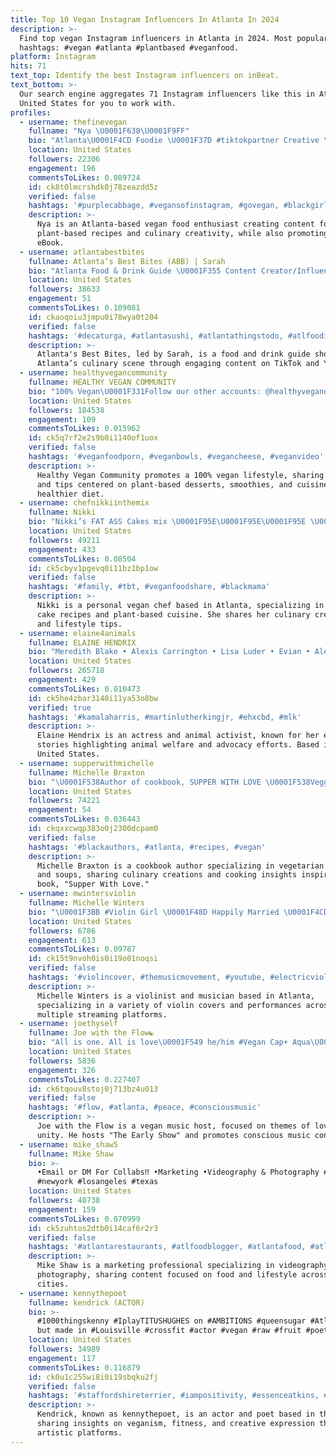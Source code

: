 ```yaml
---
title: Top 10 Vegan Instagram Influencers In Atlanta In 2024
description: >-
  Find top vegan Instagram influencers in Atlanta in 2024. Most popular
  hashtags: #vegan #atlanta #plantbased #veganfood.
platform: Instagram
hits: 71
text_top: Identify the best Instagram influencers on inBeat.
text_bottom: >-
  Our search engine aggregates 71 Instagram influencers like this in Atlanta,
  United States for you to work with.
profiles:
  - username: thefinevegan
    fullname: "Nya \U0001F638\U0001F9FF"
    bio: "Atlanta\U0001F4CD Foodie \U0001F37D #tiktokpartner Creative \U0001F3A8 Grab a copy of my ebook \U0001F447\U0001F3FD"
    location: United States
    followers: 22306
    engagement: 196
    commentsToLikes: 0.089724
    id: ck8t0lmcrshdk0j78zeazdd5z
    verified: false
    hashtags: '#purplecabbage, #vegansofinstagram, #govegan, #blackgirlmagic'
    description: >-
      Nya is an Atlanta-based vegan food enthusiast creating content focused on
      plant-based recipes and culinary creativity, while also promoting her
      eBook.
  - username: atlantabestbites
    fullname: Atlanta’s Best Bites (ABB) | Sarah
    bio: "Atlanta Food & Drink Guide \U0001F355 Content Creator/Influencer \U0001F32E TikTok and YouTube ⬇️"
    location: United States
    followers: 38633
    engagement: 51
    commentsToLikes: 0.109081
    id: ckaoqoiu3jmpu0i78wya0t204
    verified: false
    hashtags: '#decaturga, #atlantasushi, #atlantathingstodo, #atlfoodies'
    description: >-
      Atlanta's Best Bites, led by Sarah, is a food and drink guide showcasing
      Atlanta’s culinary scene through engaging content on TikTok and YouTube.
  - username: healthyvegancommunity
    fullname: HEALTHY VEGAN COMMUNITY
    bio: "100% Vegan\U0001F331Follow our other accounts: @healthyvegandesserts @healthyvegansmoothies @healthyvegancuisine \U0001F447\U0001F3FDFree dessert ebook\U0001F447\U0001F3FD"
    location: United States
    followers: 184538
    engagement: 109
    commentsToLikes: 0.015962
    id: ck5q7rf2e2s9b0i1140of1uox
    verified: false
    hashtags: '#veganfoodporn, #veganbowls, #vegancheese, #veganvideo'
    description: >-
      Healthy Vegan Community promotes a 100% vegan lifestyle, sharing recipes
      and tips centered on plant-based desserts, smoothies, and cuisine for a
      healthier diet.
  - username: chefnikkiinthemix
    fullname: Nikki
    bio: "Nikki’s FAT ASS Cakes mix \U0001F95E\U0001F95E\U0001F95E \U0001F447\U0001F3FF follow @nikkisfatasscakes Personal Vegan Chef Atlanta \U0001F4CD Shop Now #NikkisFatAssCakes \U0001F95E\U0001F95E\U0001F95E"
    location: United States
    followers: 49211
    engagement: 433
    commentsToLikes: 0.08504
    id: ck5cbyv1pgevq0i11bz1bp1ow
    verified: false
    hashtags: '#family, #tbt, #veganfoodshare, #blackmama'
    description: >-
      Nikki is a personal vegan chef based in Atlanta, specializing in unique
      cake recipes and plant-based cuisine. She shares her culinary creations
      and lifestyle tips.
  - username: elaine4animals
    fullname: ELAINE HENDRIX
    bio: "Meredith Blake • Alexis Carrington • Lisa Luder • Evian • Alex Wesker • Agent 66 • Marylin Munster • G2 • Ava X • ANIMAL WARRIOR \U0001F331 Activism in Stories"
    location: United States
    followers: 265718
    engagement: 429
    commentsToLikes: 0.010473
    id: ck5he4zbar3140i11ya53o8bw
    verified: true
    hashtags: '#kamalaharris, #martinlutherkingjr, #ehxcbd, #mlk'
    description: >-
      Elaine Hendrix is an actress and animal activist, known for her engaging
      stories highlighting animal welfare and advocacy efforts. Based in the
      United States.
  - username: supperwithmichelle
    fullname: Michelle Braxton
    bio: "\U0001F538Author of cookbook, SUPPER WITH LOVE \U0001F538Veggie Enthusiast & Soup Lover \U0001F538Cookbook and recipes here\U0001F447\U0001F3FE"
    location: United States
    followers: 74221
    engagement: 54
    commentsToLikes: 0.036443
    id: ckqxxcwqp383o0j2300dcpam0
    verified: false
    hashtags: '#blackauthors, #atlanta, #recipes, #vegan'
    description: >-
      Michelle Braxton is a cookbook author specializing in vegetarian recipes
      and soups, sharing culinary creations and cooking insights inspired by her
      book, "Supper With Love."
  - username: mwintersviolin
    fullname: Michelle Winters
    bio: "\U0001F3BB #Violin Girl \U0001F48D Happily Married \U0001F4CDAtlanta, GA \U0001F496Vegan \U0001F99C Favorite animal \U0001F3A4 @michellesings135 \U0001F3B5iTunes, SoundCloud, Spotify, YouTube"
    location: United States
    followers: 6786
    engagement: 613
    commentsToLikes: 0.09787
    id: ck15t9nvoh0is0i19o01noqsi
    verified: false
    hashtags: '#violincover, #themusicmovement, #youtube, #electricviolinist'
    description: >-
      Michelle Winters is a violinist and musician based in Atlanta,
      specializing in a variety of violin covers and performances across
      multiple streaming platforms.
  - username: joethyself
    fullname: Joe with the Flow☯️
    bio: "All is one. All is love\U0001F549 he/him #Vegan Cap☀️ Aqua\U0001F319 Leo↑ Music Monopoly \U0001F3B6 Host of @thearlyshow As seen on Netflix R+F \U0001F4BF Stream \"F.L.O.W.E.R.\" NOW!"
    location: United States
    followers: 5836
    engagement: 326
    commentsToLikes: 0.227407
    id: ck6tqouv8stoj0j713bz4u013
    verified: false
    hashtags: '#flow, #atlanta, #peace, #consciousmusic'
    description: >-
      Joe with the Flow is a vegan music host, focused on themes of love and
      unity. He hosts "The Early Show" and promotes conscious music content.
  - username: mike_shaw5
    fullname: Mike Shaw
    bio: >-
      •Email or DM For Collabs‼️ •Marketing •Videography & Photography #atlanta
      #newyork #losangeles #texas
    location: United States
    followers: 48738
    engagement: 159
    commentsToLikes: 0.070999
    id: ck5zuhtos2dtb0i14caf6r2r3
    verified: false
    hashtags: '#atlantarestaurants, #atlfoodblogger, #atlantafood, #atlantastyle'
    description: >-
      Mike Shaw is a marketing professional specializing in videography and
      photography, sharing content focused on food and lifestyle across major US
      cities.
  - username: kennythepoet
    fullname: kendrick (ACTOR)
    bio: >-
      #1000thingskenny #IplayTITUSHUGHES on #AMBITIONS #queensugar #Atl #LA #Sc
      but made in #Louisville #crossfit #actor #vegan #raw #fruit #poet #WOKE
    location: United States
    followers: 34989
    engagement: 117
    commentsToLikes: 0.116879
    id: ck0u1c255wi8i0i19sbqku2fj
    verified: false
    hashtags: '#staffordshireterrier, #iampositivity, #essenceatkins, #acting'
    description: >-
      Kendrick, known as kennythepoet, is an actor and poet based in the U.S.,
      sharing insights on veganism, fitness, and creative expression through his
      artistic platforms.
---
```


